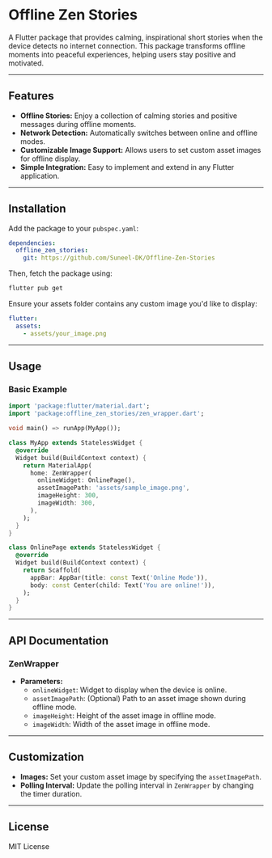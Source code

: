 # Offline Zen Stories

A Flutter package that provides calming, inspirational short stories when the device detects no internet connection. This package transforms offline moments into peaceful experiences, helping users stay positive and motivated.

---

## Features

- **Offline Stories:** Enjoy a collection of calming stories and positive messages during offline moments.
- **Network Detection:** Automatically switches between online and offline modes.
- **Customizable Image Support:** Allows users to set custom asset images for offline display.
- **Simple Integration:** Easy to implement and extend in any Flutter application.

---

## Installation

Add the package to your `pubspec.yaml`:

```yaml
dependencies:
  offline_zen_stories:
    git: https://github.com/Suneel-DK/Offline-Zen-Stories
```

Then, fetch the package using:

```bash
flutter pub get
```

Ensure your assets folder contains any custom image you'd like to display:

```yaml
flutter:
  assets:
    - assets/your_image.png
```

---

## Usage

### Basic Example

```dart
import 'package:flutter/material.dart';
import 'package:offline_zen_stories/zen_wrapper.dart';

void main() => runApp(MyApp());

class MyApp extends StatelessWidget {
  @override
  Widget build(BuildContext context) {
    return MaterialApp(
      home: ZenWrapper(
        onlineWidget: OnlinePage(),
        assetImagePath: 'assets/sample_image.png',
        imageHeight: 300,
        imageWidth: 300,
      ),
    );
  }
}

class OnlinePage extends StatelessWidget {
  @override
  Widget build(BuildContext context) {
    return Scaffold(
      appBar: AppBar(title: const Text('Online Mode')),
      body: const Center(child: Text('You are online!')),
    );
  }
}
```

---

## API Documentation

### ZenWrapper

- **Parameters:**  
  - `onlineWidget`: Widget to display when the device is online.  
  - `assetImagePath`: (Optional) Path to an asset image shown during offline mode.  
  - `imageHeight`: Height of the asset image in offline mode.  
  - `imageWidth`: Width of the asset image in offline mode.

---

## Customization

- **Images:** Set your custom asset image by specifying the `assetImagePath`.
- **Polling Interval:** Update the polling interval in `ZenWrapper` by changing the timer duration.

---

## License

MIT License
